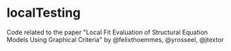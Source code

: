 # localTesting
Code related to the paper "Local Fit Evaluation of Structural Equation Models Using Graphical Criteria" by @felixthoemmes, @yrosseel, @jtextor
